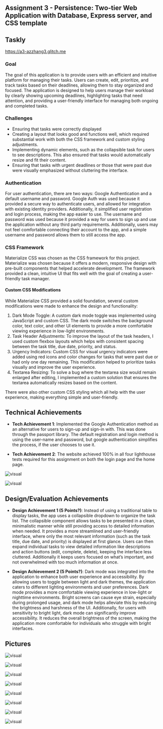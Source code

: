 Assignment 3 - Persistence: Two-tier Web Application with Database, Express server, and CSS template
---

## Taskly

https://a3-azzhang3.glitch.me


### Goal
The goal of this application is to provide users with an efficient and intuitive platform for managing their tasks. Users can create, edit, prioritize, and track tasks based on their deadlines, allowing them to stay organized and focused. The application is designed to help users manage their workload by clearly showing upcoming deadlines, highlighting tasks that need attention, and providing a user-friendly interface for managing both ongoing and completed tasks. 

### Challenges
- Ensuring that tasks were correctly displayed
- Creating a layout that looks good and functions well, which required substantial work with both the CSS framework and custom styling adjustments.
- Implementing dynamic elements, such as the collapsible task for users to see descriptions. This also ensured that tasks would automatically resize and fit their content.
- Ensuring that tasks with urgent deadlines or those that were past due were visually emphasized without cluttering the interface.

### Authentication
For user authentication, there are two ways: Google Authentication and a default username and password. Google Auth was used because it provided a secure way to authenticate users, and allowed for integration with existing identity providers. Additionally, it simplified user registration and login process, making the app easier to use. The username and password was used because it provided a way for users to sign up and use the application without any third party requirements. Additionally, users may not feel comfortable connecting their account to the app, and a simple username and password allows them to still access the app. 

### CSS Framework
Materialize CSS was chosen as the CSS framework for this project. Materialize was chosen because it offers a modern, responsive design with pre-built components that helped accelerate development. The framework provided a clean, intuitive UI that fits well with the goal of creating a user-friendly task manager.

#### Custom CSS Modifications

While Materialize CSS provided a solid foundation, several custom modifications were made to enhance the design and functionality:

1. Dark Mode Toggle: A custom dark mode toggle was implemented using JavaScript and custom CSS. The dark mode switches the background color, text color, and other UI elements to provide a more comfortable viewing experience in low-light environments.
2. Task Header Adjustments: To improve the layout of the task headers, I used custom flexbox layouts which helps with consistent spacing between the task title, due date, priority, and status.
3. Urgency Indicators: Custom CSS for visual urgency indicators were added using red icons and color changes for tasks that were past due or had only one day remaining. This modification helped to prioritize tasks visually and improve the user experience.
5. Textarea Resizing: To solve a bug where the textarea size would remain enlarged after editing, I implemented a custom solution that ensures the textarea automatically resizes based on the content.

There were also other custom CSS styling which all help with the user experience, making everything simple and user-friendly.

## Technical Achievements
- **Tech Achievement 1**: Implemented the Google Authentication method as an alternative for users to sign-up and sign-in with. This was done through the passport library. The default registration and login method is using the user-name and password, but google authentication simplifies the process, if the user chooses to use it. 

- **Tech Achievement 2**: The website achieved 100% in all four lighthouse tests required for this assignment on both the login page and the home page.

![visual](images/pic1.png)

![visual](images/pic2.png)


## Design/Evaluation Achievements
- **Design Achievement 1 (5 Points?)**: Instead of using a traditional table to display tasks, the app uses a collapsible dropdown to organize the task list. The collapsible component allows tasks to be presented in a clean, minimalistic manner while still providing access to detailed information when needed. It provides a more streamlined and user-friendly interface, where only the most relevant information (such as the task title, due date, and priority) is displayed at first glance. Users can then expand individual tasks to view detailed information like descriptions and action buttons (edit, complete, delete), keeping the interface less cluttered. Additionally it keeps users focused on what’s important, and not overwhelmed with too much information at once.

- **Design Achievement 2 (5 Points?)**: Dark mode was integrated into the application to enhance both user experience and accessibility. By allowing users to toggle between light and dark themes, the application caters to different lighting environments and user preferences.  Dark mode provides a more comfortable viewing experience in low-light or nighttime environments. Bright screens can cause eye strain, especially during prolonged usage, and dark mode helps alleviate this by reducing the brightness and harshness of the UI. Additionally, for users with sensitivity to bright light, dark mode can significantly improve accessibility. It reduces the overall brightness of the screen, making the application more comfortable for individuals who struggle with bright interfaces.


## Pictures

![visual](images/pic3.png)

![visual](images/pic4.png)

![visual](images/pic5.png)

![visual](images/pic6.png)

![visual](images/pic7.png)

![visual](images/pic8.png)

![visual](images/pic9.png)

![visual](images/pic10.png)